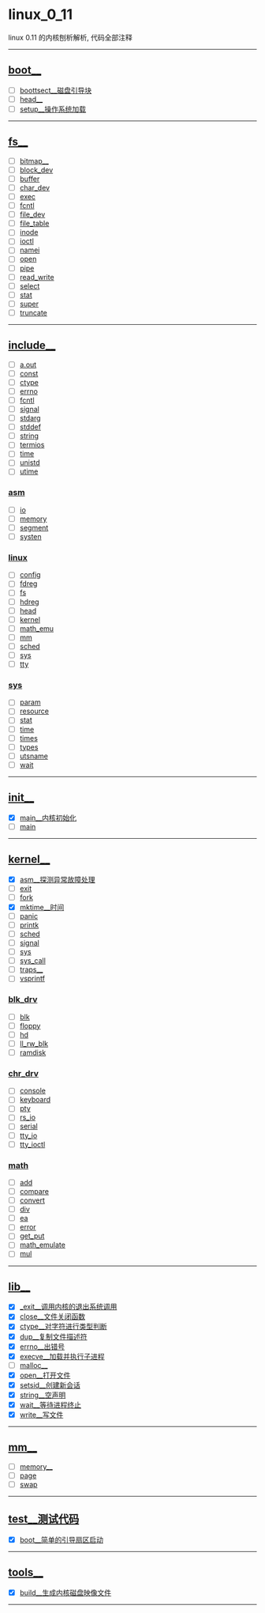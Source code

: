 <!--
 * @由于个人水平有限, 难免有些错误, 还请指点:  
 * @Author: cpu_code
 * @Date: 2020-08-13 22:49:08
 * @LastEditTime: 2020-08-20 16:02:13
 * @FilePath: \Linux_0_11\readme.md
 * @Gitee: [https://gitee.com/cpu_code](https://gitee.com/cpu_code)
 * @Github: [https://github.com/CPU-Code](https://github.com/CPU-Code)
 * @CSDN: [https://blog.csdn.net/qq_44226094](https://blog.csdn.net/qq_44226094)
 * @Gitbook: [https://923992029.gitbook.io/cpucode/](https://923992029.gitbook.io/cpucode/)
-->

# linux_0_11

linux 0.11 的内核刨析解析, 代码全部注释

-------------

## [boot__](boot)

- [ ] [boottsect__磁盘引导块](boot/boottsect.S)
- [ ] [head__](boot/head.s)
- [ ] [setup__操作系统加载](boot/setup.S)

----------------

## [fs__](fs)

- [ ] [bitmap__](fs/bitmap.c)
- [ ] [block_dev](fs/block_dev.c)
- [ ] [buffer](fs/buffer.c)
- [ ] [char_dev](fs/char_dev.c)
- [ ] [exec](fs/exec.c)
- [ ] [fcntl](fs/fcntl.c)
- [ ] [file_dev](fs/file_dev.c)
- [ ] [file_table](fs/file_table.c)
- [ ] [inode](fs/inode.c)
- [ ] [ioctl](fs/ioctl.c)
- [ ] [namei](fs/namei.c)
- [ ] [open](fs/open.c)
- [ ] [pipe](fs/pipe.c)
- [ ] [read_write](fs/read_write.c)
- [ ] [select](fs/select.c)
- [ ] [stat](fs/stat.c)
- [ ] [super](fs/super.c)
- [ ] [truncate](fs/truncate.c)

-----------------

## [include__](include)

- [ ] [a.out](include/a.out.h)
- [ ] [const](include/const.h)
- [ ] [ctype](include/ctype.h)
- [ ] [errno](include/errno.h)
- [ ] [fcntl](include/fcntl.h)
- [ ] [signal](include/signal.h)
- [ ] [stdarg](include/stdarg.h)
- [ ] [stddef](include/stddef.h)
- [ ] [string](include/string.h)
- [ ] [termios](include/termios.h)
- [ ] [time](include/time.h)
- [ ] [unistd](include/unistd.h)
- [ ] [utime](include/utime.h)

### [asm](include/asm)

- [ ] [io](include/asm/io.h)
- [ ] [memory](include/asm/memory.h)
- [ ] [segment](include/asm/segment.h)
- [ ] [systen](include/asm/systen.h)

### [linux](include/linux)

- [ ] [config](include/linux/config.h)
- [ ] [fdreg](include/linux/fdreg.h)
- [ ] [fs](include/linux/fs.h)
- [ ] [hdreg](include/linux/hdreg.h)
- [ ] [head](include/linux/head.h)
- [ ] [kernel](include/linux/kernel.h)
- [ ] [math_emu](include/linux/math_emu.h)
- [ ] [mm](include/linux/mm.h)
- [ ] [sched](include/linux/sched.h)
- [ ] [sys](include/linux/sys.h)
- [ ] [tty](include/linux/tty.h)

### [sys](include/sys)

- [ ] [param](include/sys/param.h)
- [ ] [resource](include/sys/resource.h)
- [ ] [stat](include/sys/stat.h)
- [ ] [time](include/sys/time.h)
- [ ] [times](include/sys/times.h)
- [ ] [types](include/sys/types.h)
- [ ] [utsname](include/sys/utsname.h)
- [ ] [wait](include/sys/wait.h)

--------------

## [init__](init)

- [x] [main__内核初始化](init/main.c)
- [ ] [main](init/main.s)

-------------

## [kernel__](kernel)

- [x] [asm__探测异常故障处理](kernel/asm.s)
- [ ] [exit](kernel/exit.c)
- [ ] [fork](kernel/fork.c)
- [x] [mktime__时间](kernel/mktime.c)
- [ ] [panic](kernel/panic.c)
- [ ] [printk](kernel/printk.c)
- [ ] [sched](kernel/sched.c)
- [ ] [signal](kernel/signal.c)
- [ ] [sys](kernel/sys.c)
- [ ] [sys_call](kernel/sys_call.s)
- [ ] [traps__](kernel/traps.c)
- [ ] [vsprintf](kernel/vsprintf.c)

### [blk_drv](kernel/blk_drv)

- [ ] [blk](kernel/blk_drv/blk.h)
- [ ] [floppy](kernel/blk_drv/floppy.c)
- [ ] [hd](kernel/blk_drv/hd.c)
- [ ] [ll_rw_blk](kernel/blk_drv/ll_rw_blk.c)
- [ ] [ramdisk](kernel/blk_drv/ramdisk.c)

### [chr_drv](kernel/chr_drv)

- [ ] [console](kernel/chr_drv/console.c)
- [ ] [keyboard](kernel/chr_drv/keyboard.S)
- [ ] [pty](kernel/chr_drv/pty.c)
- [ ] [rs_io](kernel/chr_drv/rs_io.s)
- [ ] [serial](kernel/chr_drv/serial.c)
- [ ] [tty_io](kernel/chr_drv/tty_io.c)
- [ ] [tty_ioctl](kernel/chr_drv/tty_ioctl.c)

### [math](kernel/math)

- [ ] [add](kernel/math/add.c)
- [ ] [compare](kernel/math/compare.c)
- [ ] [convert](kernel/math/convert.c)
- [ ] [div](kernel/math/div.c)
- [ ] [ea](kernel/math/ea.c)
- [ ] [error](kernel/math/error.c)
- [ ] [get_put](kernel/math/get_put.c)
- [ ] [math_emulate](kernel/math/math_emulate.c)
- [ ] [mul](kernel/math/mul.c)

-----------------

## [lib__](lib)

- [x] [_exit__调用内核的退出系统调用](lib/_exit.c)
- [x] [close__文件关闭函数](lib/close.c)
- [x] [ctype__对字符进行类型判断](lib/ctype.c)
- [x] [dup__复制文件描述符](lib/dup.c)
- [x] [errno__出错号](lib/errno.c)
- [x] [execve__加载并执行子进程](lib/execve.c)
- [ ] [malloc__](lib/malloc.c)
- [x] [open__打开文件](lib/open.c)
- [x] [setsid__创建新会话](lib/setsid.c)
- [x] [string__空声明](lib/string.c)
- [x] [wait__等待进程终止](lib/wait.c)
- [x] [write__写文件](lib/write.c)

-------------

## [mm__](mm)

- [ ] [memory__](mm/memory.c)
- [ ] [page](mm/page.s)
- [ ] [swap](mm/swap.c)

-----------------

## [test__测试代码](test)

- [x] [boot__简单的引导扇区启动](test/boot.s)

--------------------

## [tools__](tools)

- [x] [build__生成内核磁盘映像文件](tools/build.c)

--------------------------
